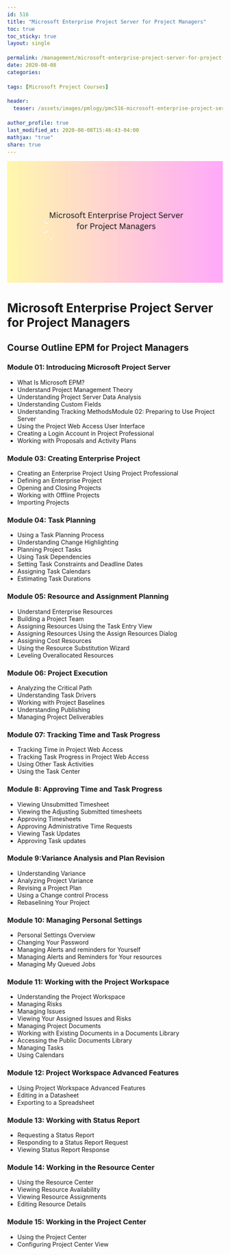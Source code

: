 ```yaml
---
id: 516    
title: "Microsoft Enterprise Project Server for Project Managers"
toc: true
toc_sticky: true
layout: single

permalink: /management/microsoft-enterprise-project-server-for-project-managers
date: 2020-08-08
categories:

tags: [Microsoft Project Courses]

header:
  teaser: /assets/images/pmlogy/pmc516-microsoft-enterprise-project-server-for-project-managers.jpg

author_profile: true
last_modified_at: 2020-08-08T15:46:43-04:00
mathjax: "true"
share: true
---
```


![Microsoft Enterprise Project Server For Project Managers](/assets/images/pmlogy/pmc516-microsoft-enterprise-project-server-for-project-managers.jpg)

# Microsoft Enterprise Project Server for Project Managers

## Course Outline EPM for Project Managers

### Module 01: Introducing Microsoft Project Server

*   What Is Microsoft EPM?
*   Understand Project Management Theory
*   Understanding Project Server Data Analysis
*   Understanding Custom Fields
*   Understanding Tracking MethodsModule 02: Preparing to Use Project Server
*   Using the Project Web Access User Interface
*   Creating a Login Account in Project Professional
*   Working with Proposals and Activity Plans

### Module 03: Creating Enterprise Project

*   Creating an Enterprise Project Using Project Professional
*   Defining an Enterprise Project
*   Opening and Closing Projects
*   Working with Offline Projects
*   Importing Projects

### Module 04: Task Planning

*   Using a Task Planning Process
*   Understanding Change Highlighting
*   Planning Project Tasks
*   Using Task Dependencies
*   Setting Task Constraints and Deadline Dates
*   Assigning Task Calendars
*   Estimating Task Durations

### Module 05: Resource and Assignment Planning

*   Understand Enterprise Resources
*   Building a Project Team
*   Assigning Resources Using the Task Entry View
*   Assigning Resources Using the Assign Resources Dialog
*   Assigning Cost Resources
*   Using the Resource Substitution Wizard
*   Leveling Overallocated Resources

### Module 06: Project Execution

*   Analyzing the Critical Path
*   Understanding Task Drivers
*   Working with Project Baselines
*   Understanding Publishing
*   Managing Project Deliverables

### Module 07: Tracking Time and Task Progress

*   Tracking Time in Project Web Access
*   Tracking Task Progress in Project Web Access
*   Using Other Task Activities
*   Using the Task Center

### Module 8: Approving Time and Task Progress

*   Viewing Unsubmitted Timesheet
*   Viewing the Adjusting Submitted timesheets
*   Approving Timesheets
*   Approving Administrative Time Requests
*   Viewing Task Updates
*   Approving Task updates

### Module 9:Variance Analysis and Plan Revision

*   Understanding Variance
*   Analyzing Project Variance
*   Revising a Project Plan
*   Using a Change control Process
*   Rebaselining Your Project

### Module 10: Managing Personal Settings

*   Personal Settings Overview
*   Changing Your Password
*   Managing Alerts and reminders for Yourself
*   Managing Alerts and Reminders for Your resources
*   Managing My Queued Jobs

### Module 11: Working with the Project Workspace

*   Understanding the Project Workspace
*   Managing Risks
*   Managing Issues
*   Viewing Your Assigned Issues and Risks
*   Managing Project Documents
*   Working with Existing Documents in a Documents Library
*   Accessing the Public Documents Library
*   Managing Tasks
*   Using Calendars

### Module 12: Project Workspace Advanced Features

*   Using Project Workspace Advanced Features
*   Editing in a Datasheet
*   Exporting to a Spreadsheet

### Module 13: Working with Status Report

*   Requesting a Status Report
*   Responding to a Status Report Request
*   Viewing Status Report Response

### Module 14: Working in the Resource Center

*   Using the Resource Center
*   Viewing Resource Availability
*   Viewing Resource Assignments
*   Editing Resource Details

### Module 15: Working in the Project Center

*   Using the Project Center
*   Configuring Project Center View

